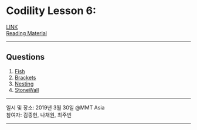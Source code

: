 # Codility Lesson 6: 

[LINK](https://app.codility.com/programmers/lessons/7-stacks_and_queues/)  
[Reading Material](https://codility.com/media/train/5-Stacks.pdf)

- - -

## Questions

1. [Fish](https://app.codility.com/programmers/lessons/7-stacks_and_queues/fish/)
2. [Brackets](https://app.codility.com/programmers/lessons/7-stacks_and_queues/brackets/)
3. [Nesting](https://app.codility.com/programmers/lessons/7-stacks_and_queues/nesting/)
4. [StoneWall](https://app.codility.com/programmers/lessons/7-stacks_and_queues/stone_wall/)


- - -

일시 및 장소: 2019년 3월 30일 @MMT Asia  
참여자: 김종현, 나채원, 최주빈

- - -
